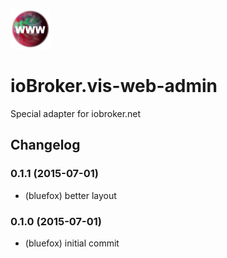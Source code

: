 ![Logo](admin/vis-web-admin.png)

# ioBroker.vis-web-admin

Special adapter for iobroker.net

## Changelog

### 0.1.1 (2015-07-01)
* (bluefox) better layout

### 0.1.0 (2015-07-01)
* (bluefox) initial commit


